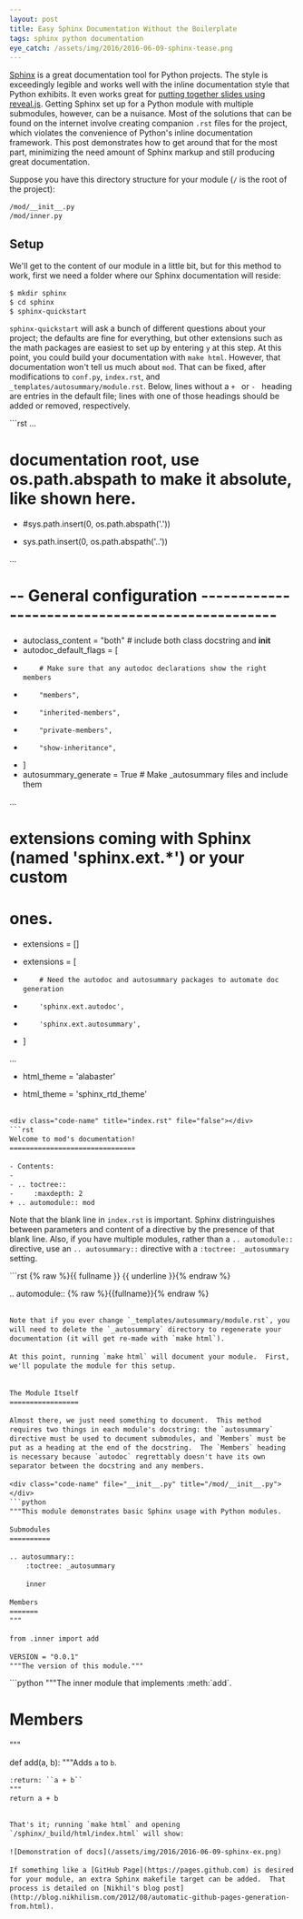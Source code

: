 ```yaml
---
layout: post
title: Easy Sphinx Documentation Without the Boilerplate
tags: sphinx python documentation
eye_catch: /assets/img/2016/2016-06-09-sphinx-tease.png
---
```


[Sphinx](http://sphinx-doc.org) is a great documentation tool for Python projects.  The style is exceedingly legible and works well with the inline documentation style that Python exhibits.  It even works great for [putting together slides using reveal.js](https://github.com/tell-k/sphinxjp.themes.revealjs).  Getting Sphinx set up for a Python module with multiple submodules, however, can be a nuisance.  Most of the solutions that can be found on the internet involve creating companion `.rst` files for the project, which violates the convenience of Python's inline documentation framework.  This post demonstrates how to get around that for the most part, minimizing the need amount of Sphinx markup and still producing great documentation.

<!--more-->

Suppose you have this directory structure for your module (`/` is the root of the project):

```
/mod/__init__.py
/mod/inner.py
```

Setup
-----

We'll get to the content of our module in a little bit, but for this method to work, first we need a folder where our Sphinx documentation will reside:

```
$ mkdir sphinx
$ cd sphinx
$ sphinx-quickstart
```

`sphinx-quickstart` will ask a bunch of different questions about your project; the defaults are fine for everything, but other extensions such as the math packages are easiest to set up by entering `y` at this step.  At this point, you could build your documentation with `make html`.  However, that documentation won't tell us much about `mod`.  That can be fixed, after modifications to `conf.py`, `index.rst`, and `_templates/autosummary/module.rst`.  Below, lines without a `+ ` or `- ` heading are entries in the default file; lines with one of those headings should be added or removed, respectively.

<div class="code-name" title="conf.py" file="false"></div>
```rst
...

# documentation root, use os.path.abspath to make it absolute, like shown here.
- #sys.path.insert(0, os.path.abspath('.'))
+ sys.path.insert(0, os.path.abspath('..'))

...

# -- General configuration ------------------------------------------------
+ autoclass_content = "both"  # include both class docstring and __init__
+ autodoc_default_flags = [
+         # Make sure that any autodoc declarations show the right members
+         "members",
+         "inherited-members",
+         "private-members",
+         "show-inheritance",
+ ]
+ autosummary_generate = True  # Make _autosummary files and include them

...

# extensions coming with Sphinx (named 'sphinx.ext.*') or your custom
# ones.
- extensions = []
+ extensions = [
+         # Need the autodoc and autosummary packages to automate doc generation
+         'sphinx.ext.autodoc',
+         'sphinx.ext.autosummary',
+ ]

...

- html_theme = 'alabaster'
+ html_theme = 'sphinx_rtd_theme'
```

<div class="code-name" title="index.rst" file="false"></div>
```rst
Welcome to mod's documentation!
===============================

- Contents:
-
- .. toctree::
-     :maxdepth: 2
+ .. automodule:: mod
```

Note that the blank line in `index.rst` is important.  Sphinx distringuishes between parameters and content of a directive by the presence of that blank line.  Also, if you have multiple modules, rather than a `.. automodule::` directive, use an `.. autosummary::` directive with a `:toctree: _autosummary` setting.

<div class="code-name" file="module.rst" title="_templates/autosummary/module.rst (a new file; you will need to make the directory)"></div>
```rst
{% raw %}{{ fullname }}
{{ underline }}{% endraw %}

.. automodule:: {% raw %}{{fullname}}{% endraw %}
```

Note that if you ever change `_templates/autosummary/module.rst`, you will need to delete the `_autosummary` directory to regenerate your documentation (it will get re-made with `make html`).

At this point, running `make html` will document your module.  First, we'll populate the module for this setup.


The Module Itself
=================

Almost there, we just need something to document.  This method requires two things in each module's docstring: the `autosummary` directive must be used to document submodules, and `Members` must be put as a heading at the end of the docstring.  The `Members` heading is necessary because `autodoc` regrettably doesn't have its own separator between the docstring and any members.

<div class="code-name" file="__init__.py" title="/mod/__init__.py"></div>
```python
"""This module demonstrates basic Sphinx usage with Python modules.

Submodules
==========

.. autosummary::
    :toctree: _autosummary

    inner

Members
=======
"""

from .inner import add

VERSION = "0.0.1"
"""The version of this module."""
```

<div class="code-name" file="inner.py" title="/mod/inner.py"></div>
```python
"""The inner module that implements :meth:`add`.

Members
=======
"""

def add(a, b):
    """Adds ``a`` to ``b``.

    :return: ``a + b``
    """
    return a + b

```

That's it; running `make html` and opening `/sphinx/_build/html/index.html` will show:

![Demonstration of docs](/assets/img/2016/2016-06-09-sphinx-ex.png)

If something like a [GitHub Page](https://pages.github.com) is desired for your module, an extra Sphinx makefile target can be added.  That process is detailed on [Nikhil's blog post](http://blog.nikhilism.com/2012/08/automatic-github-pages-generation-from.html).

